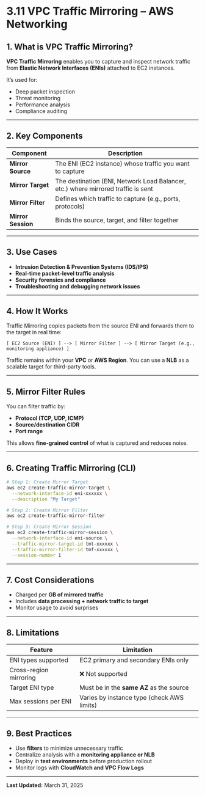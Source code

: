
# 3.11 VPC Traffic Mirroring – AWS Networking

## 1. What is VPC Traffic Mirroring?

**VPC Traffic Mirroring** enables you to capture and inspect network traffic from **Elastic Network Interfaces (ENIs)** attached to EC2 instances.

It’s used for:
- Deep packet inspection
- Threat monitoring
- Performance analysis
- Compliance auditing

---

## 2. Key Components

| Component            | Description                                                        |
|----------------------|--------------------------------------------------------------------|
| **Mirror Source**     | The ENI (EC2 instance) whose traffic you want to capture          |
| **Mirror Target**     | The destination (ENI, Network Load Balancer, etc.) where mirrored traffic is sent |
| **Mirror Filter**     | Defines which traffic to capture (e.g., ports, protocols)         |
| **Mirror Session**    | Binds the source, target, and filter together                     |

---

## 3. Use Cases

- **Intrusion Detection & Prevention Systems (IDS/IPS)**
- **Real-time packet-level traffic analysis**
- **Security forensics and compliance**
- **Troubleshooting and debugging network issues**

---

## 4. How It Works

Traffic Mirroring copies packets from the source ENI and forwards them to the target in real time:

```
[ EC2 Source (ENI) ] --> [ Mirror Filter ] --> [ Mirror Target (e.g., monitoring appliance) ]
```

Traffic remains within your **VPC** or **AWS Region**. You can use a **NLB** as a scalable target for third-party tools.

---

## 5. Mirror Filter Rules

You can filter traffic by:
- **Protocol (TCP, UDP, ICMP)**
- **Source/destination CIDR**
- **Port range**

This allows **fine-grained control** of what is captured and reduces noise.

---

## 6. Creating Traffic Mirroring (CLI)

```bash
# Step 1: Create Mirror Target
aws ec2 create-traffic-mirror-target \
  --network-interface-id eni-xxxxxx \
  --description "My Target"

# Step 2: Create Mirror Filter
aws ec2 create-traffic-mirror-filter

# Step 3: Create Mirror Session
aws ec2 create-traffic-mirror-session \
  --network-interface-id eni-source \
  --traffic-mirror-target-id tmt-xxxxxx \
  --traffic-mirror-filter-id tmf-xxxxxx \
  --session-number 1
```

---

## 7. Cost Considerations

- Charged per **GB of mirrored traffic**
- Includes **data processing + network traffic to target**
- Monitor usage to avoid surprises

---

## 8. Limitations

| Feature                 | Limitation                                      |
|--------------------------|-------------------------------------------------|
| ENI types supported     | EC2 primary and secondary ENIs only             |
| Cross-region mirroring  | ❌ Not supported                                |
| Target ENI type         | Must be in the **same AZ** as the source        |
| Max sessions per ENI    | Varies by instance type (check AWS limits)      |

---

## 9. Best Practices

- Use **filters** to minimize unnecessary traffic
- Centralize analysis with a **monitoring appliance or NLB**
- Deploy in **test environments** before production rollout
- Monitor logs with **CloudWatch and VPC Flow Logs**

---

**Last Updated:** March 31, 2025
